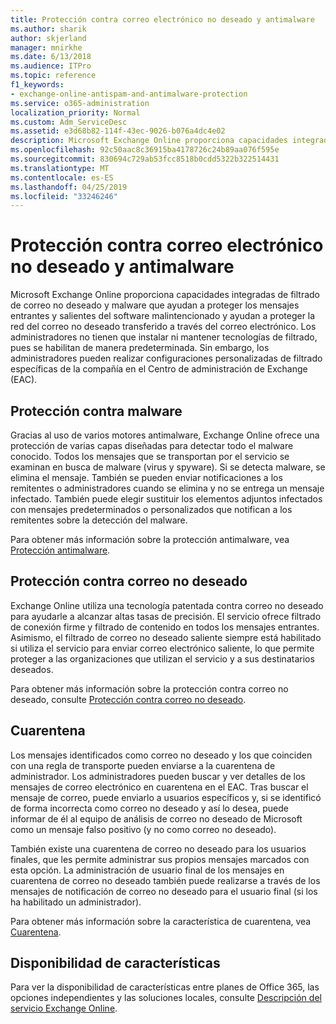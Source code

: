 ```yaml
---
title: Protección contra correo electrónico no deseado y antimalware
ms.author: sharik
author: skjerland
manager: mnirkhe
ms.date: 6/13/2018
ms.audience: ITPro
ms.topic: reference
f1_keywords:
- exchange-online-antispam-and-antimalware-protection
ms.service: o365-administration
localization_priority: Normal
ms.custom: Adm_ServiceDesc
ms.assetid: e3d68b82-114f-43ec-9026-b076a4dc4e02
description: Microsoft Exchange Online proporciona capacidades integradas de filtrado de correo no deseado y malware que ayudan a proteger los mensajes entrantes y salientes del software malintencionado y ayudan a proteger la red del correo no deseado transferido a través del correo electrónico. Los administradores no tienen que instalar ni mantener tecnologías de filtrado, pues se habilitan de manera predeterminada. Sin embargo, los administradores pueden realizar configuraciones personalizadas de filtrado específicas de la compañía en el Centro de administración de Exchange (EAC).
ms.openlocfilehash: 92c50aac8c36915ba4178726c24b89aa076f595e
ms.sourcegitcommit: 830694c729ab53fcc8518b0cdd5322b322514431
ms.translationtype: MT
ms.contentlocale: es-ES
ms.lasthandoff: 04/25/2019
ms.locfileid: "33246246"
---
```

# <a name="anti-spam-and-anti-malware-protection"></a>Protección contra correo electrónico no deseado y antimalware

Microsoft Exchange Online proporciona capacidades integradas de filtrado de correo no deseado y malware que ayudan a proteger los mensajes entrantes y salientes del software malintencionado y ayudan a proteger la red del correo no deseado transferido a través del correo electrónico. Los administradores no tienen que instalar ni mantener tecnologías de filtrado, pues se habilitan de manera predeterminada. Sin embargo, los administradores pueden realizar configuraciones personalizadas de filtrado específicas de la compañía en el Centro de administración de Exchange (EAC).
  
## <a name="anti-malware-protection"></a>Protección contra malware

Gracias al uso de varios motores antimalware, Exchange Online ofrece una protección de varias capas diseñadas para detectar todo el malware conocido. Todos los mensajes que se transportan por el servicio se examinan en busca de malware (virus y spyware). Si se detecta malware, se elimina el mensaje. También se pueden enviar notificaciones a los remitentes o administradores cuando se elimina y no se entrega un mensaje infectado. También puede elegir sustituir los elementos adjuntos infectados con mensajes predeterminados o personalizados que notifican a los remitentes sobre la detección del malware.
  
Para obtener más información sobre la protección antimalware, vea [Protección antimalware](https://go.microsoft.com/fwlink/p/?LinkId=271753).
  
## <a name="anti-spam-protection"></a>Protección contra correo no deseado

Exchange Online utiliza una tecnología patentada contra correo no deseado para ayudarle a alcanzar altas tasas de precisión. El servicio ofrece filtrado de conexión firme y filtrado de contenido en todos los mensajes entrantes. Asimismo, el filtrado de correo no deseado saliente siempre está habilitado si utiliza el servicio para enviar correo electrónico saliente, lo que permite proteger a las organizaciones que utilizan el servicio y a sus destinatarios deseados.
  
Para obtener más información sobre la protección contra correo no deseado, consulte [Protección contra correo no deseado](https://support.office.com/en-us/article/Office-365-Email-Anti-Spam-Protection-6a601501-a6a8-4559-b2e7-56b59c96a586?ui=en-US&amp;rs=en-US&amp;ad=US).
  
## <a name="quarantine"></a>Cuarentena

Los mensajes identificados como correo no deseado y los que coinciden con una regla de transporte pueden enviarse a la cuarentena de administrador. Los administradores pueden buscar y ver detalles de los mensajes de correo electrónico en cuarentena en el EAC. Tras buscar el mensaje de correo, puede enviarlo a usuarios específicos y, si se identificó de forma incorrecta como correo no deseado y así lo desea, puede informar de él al equipo de análisis de correo no deseado de Microsoft como un mensaje falso positivo (y no como correo no deseado).
  
También existe una cuarentena de correo no deseado para los usuarios finales, que les permite administrar sus propios mensajes marcados con esta opción. La administración de usuario final de los mensajes en cuarentena de correo no deseado también puede realizarse a través de los mensajes de notificación de correo no deseado para el usuario final (si los ha habilitado un administrador).
  
Para obtener más información sobre la característica de cuarentena, vea [Cuarentena](https://go.microsoft.com/fwlink/p/?LinkId=271755).
  
## <a name="feature-availability"></a>Disponibilidad de características

Para ver la disponibilidad de características entre planes de Office 365, las opciones independientes y las soluciones locales, consulte [Descripción del servicio Exchange Online](exchange-online-service-description.md).
  

